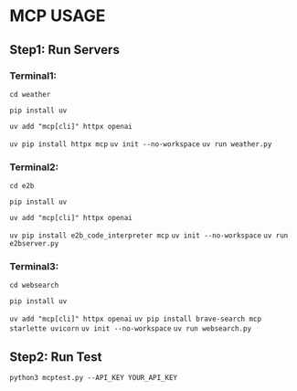 # MCP USAGE

## Step1: Run Servers

### Terminal1: 

`cd weather` 

`pip install uv`

`uv add "mcp[cli]" httpx openai`

`uv pip install httpx mcp`
`uv init --no-workspace`
`uv run weather.py`



### Terminal2:

`cd e2b`

`pip install uv`

`uv add "mcp[cli]" httpx openai`

`uv pip install e2b_code_interpreter mcp`
`uv init --no-workspace`
`uv run e2bserver.py`



### Terminal3:

`cd websearch`

`pip install uv`

`uv add "mcp[cli]" httpx openai`
`uv pip install brave-search mcp starlette uvicorn`
`uv init --no-workspace`
`uv run websearch.py`





## Step2: Run Test

`python3 mcptest.py --API_KEY YOUR_API_KEY`
